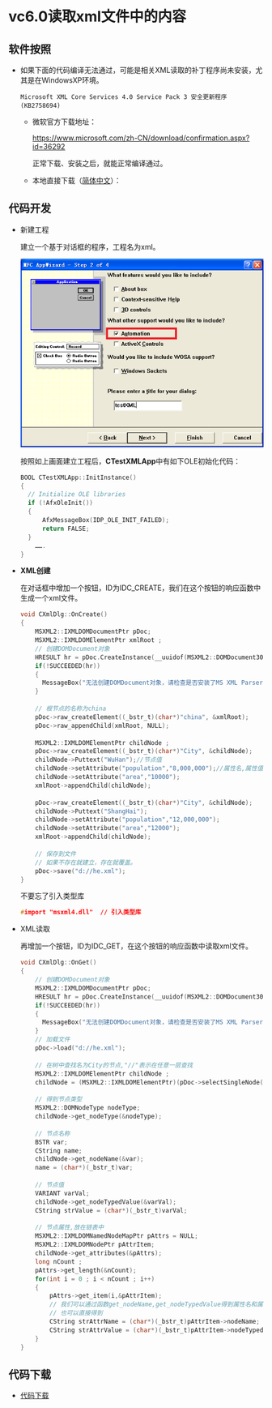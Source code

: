 # vc6.0读取xml文件中的内容

## 软件按照

- 如果下面的代码编译无法通过，可能是相关XML读取的补丁程序尚未安装，尤其是在WindowsXP环境。

  `Microsoft XML Core Services 4.0 Service Pack 3 安全更新程序 (KB2758694)`

  - 微软官方下载地址：

    https://www.microsoft.com/zh-CN/download/confirmation.aspx?id=36292

    正常下载、安装之后，就能正常编译通过。
    
  - 本地直接下载（[简体中文](sources/msxml4-KB2758694-chs.zip)）：

## 代码开发

- 新建工程

  建立一个基于对话框的程序，工程名为xml。

  ![image-20220725211715890](images/image-20220725211715890.png)

  按照如上画面建立工程后，**CTestXMLApp**中有如下OLE初始化代码：

  ```C++
  BOOL CTestXMLApp::InitInstance()
  {
  	// Initialize OLE libraries
  	if (!AfxOleInit())
  	{
  		AfxMessageBox(IDP_OLE_INIT_FAILED);
  		return FALSE;
  	}
      …….
  }
  ```

- **XML创建**

  在对话框中增加一个按钮，ID为IDC_CREATE，我们在这个按钮的响应函数中生成一个xml文件。
  
  ```C++
  void CXmlDlg::OnCreate()
  {
      MSXML2::IXMLDOMDocumentPtr pDoc;
      MSXML2::IXMLDOMElementPtr xmlRoot ;
      // 创建DOMDocument对象
      HRESULT hr = pDoc.CreateInstance(__uuidof(MSXML2::DOMDocument30));
      if(!SUCCEEDED(hr))
      {
      	MessageBox("无法创建DOMDocument对象，请检查是否安装了MS XML Parser 运行库!");
      }
  
      // 根节点的名称为china
      pDoc->raw_createElement((_bstr_t)(char*)"china", &xmlRoot);
      pDoc->raw_appendChild(xmlRoot, NULL);
  
      MSXML2::IXMLDOMElementPtr childNode ;
      pDoc->raw_createElement((_bstr_t)(char*)"City", &childNode);
      childNode->Puttext("WuHan");//节点值
      childNode->setAttribute("population","8,000,000");//属性名,属性值
      childNode->setAttribute("area","10000");
      xmlRoot->appendChild(childNode);
  
      pDoc->raw_createElement((_bstr_t)(char*)"City", &childNode);
      childNode->Puttext("ShangHai");
      childNode->setAttribute("population","12,000,000");
      childNode->setAttribute("area","12000");
      xmlRoot->appendChild(childNode);
  
      // 保存到文件
      // 如果不存在就建立，存在就覆盖。
      pDoc->save("d://he.xml");
  }
  ```
  
  不要忘了引入类型库
  ```C++
  #import "msxml4.dll" 	// 引入类型库
  ```

- XML读取
  
  再增加一个按钮，ID为IDC_GET，在这个按钮的响应函数中读取xml文件。

  ```C++
  void CXmlDlg::OnGet()
  {
      // 创建DOMDocument对象
      MSXML2::IXMLDOMDocumentPtr pDoc;
      HRESULT hr = pDoc.CreateInstance(__uuidof(MSXML2::DOMDocument30));
      if(!SUCCEEDED(hr))
      {
      	MessageBox("无法创建DOMDocument对象，请检查是否安装了MS XML Parser 运行库!");
      }
      // 加载文件
      pDoc->load("d://he.xml");
  
      // 在树中查找名为City的节点,"//"表示在任意一层查找
      MSXML2::IXMLDOMElementPtr childNode ;
      childNode = (MSXML2::IXMLDOMElementPtr)(pDoc->selectSingleNode("//City"));
  
      // 得到节点类型
      MSXML2::DOMNodeType nodeType;
      childNode->get_nodeType(&nodeType);
  
      // 节点名称
      BSTR var;
      CString name;
      childNode->get_nodeName(&var);
      name = (char*)(_bstr_t)var;
  
      // 节点值
      VARIANT varVal;
      childNode->get_nodeTypedValue(&varVal);
      CString strValue = (char*)(_bstr_t)varVal;
  
      // 节点属性,放在链表中
      MSXML2::IXMLDOMNamedNodeMapPtr pAttrs = NULL;
      MSXML2::IXMLDOMNodePtr pAttrItem;
      childNode->get_attributes(&pAttrs);
      long nCount ;
      pAttrs->get_length(&nCount);
      for(int i = 0 ; i < nCount ; i++)
      {
          pAttrs->get_item(i,&pAttrItem);
          // 我们可以通过函数get_nodeName,get_nodeTypedValue得到属性名和属性值 
          // 也可以直接得到 
          CString strAttrName = (char*)(_bstr_t)pAttrItem->nodeName;
          CString strAttrValue = (char*)(_bstr_t)pAttrItem->nodeTypedValue;
      }
  }
  ```



## 代码下载

- [代码下载](sources/testXML.zip)

